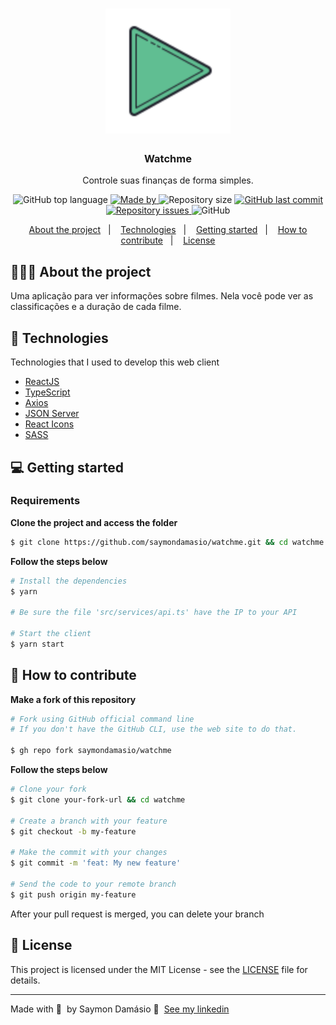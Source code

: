 <h1 align="center">
	<img alt="Logo" src=".github/logo.png" width="200px" />
</h1>

<h3 align="center">
  Watchme
</h3>

<p align="center">Controle suas finanças de forma simples.</p>

<p align="center">
  <img alt="GitHub top language" src="https://img.shields.io/github/languages/top/saymondamasio/watchme">

   <a href="https://www.linkedin.com/in/saymondamasio/">
    <img alt="Made by" src="https://img.shields.io/badge/Made%20by-Saymon%20Dam%C3%A1sio-green">
  </a>
  
  
  <img alt="Repository size" src="https://img.shields.io/github/repo-size/saymondamasio/watchme">
  
  <a href="https://github.com/saymondamasio/watchme/commits/master">
    <img alt="GitHub last commit" src="https://img.shields.io/github/last-commit/saymondamasio/watchme">
  </a>
  
  <a href="https://github.com/saymondamasio/watchme/issues">
    <img alt="Repository issues" src="https://img.shields.io/github/issues/saymondamasio/watchme">
  </a>
  
  <img alt="GitHub" src="https://img.shields.io/github/license/saymondamasio/watchme">
</p>

<p align="center">
  <a href="#-about-the-project">About the project</a>&nbsp;&nbsp;&nbsp;|&nbsp;&nbsp;&nbsp;
  <a href="#-technologies">Technologies</a>&nbsp;&nbsp;&nbsp;|&nbsp;&nbsp;&nbsp;
  <a href="#-getting-started">Getting started</a>&nbsp;&nbsp;&nbsp;|&nbsp;&nbsp;&nbsp;
  <a href="#-how-to-contribute">How to contribute</a>&nbsp;&nbsp;&nbsp;|&nbsp;&nbsp;&nbsp;
  <a href="#-license">License</a>
</p>

## 👨🏻‍💻 About the project

<p>Uma aplicação para ver informações sobre filmes. Nela você pode ver as classificações e a duração de cada filme.</p>

## 🚀 Technologies

Technologies that I used to develop this web client

- [ReactJS](https://reactjs.org/)
- [TypeScript](https://www.typescriptlang.org/)
- [Axios](https://axios-http.com/)
- [JSON Server](https://github.com/typicode/json-server)
- [React Icons](https://react-icons.github.io/react-icons/)
- [SASS](https://sass-lang.com/)

## 💻 Getting started

### Requirements

**Clone the project and access the folder**

```bash
$ git clone https://github.com/saymondamasio/watchme.git && cd watchme
```

**Follow the steps below**

```bash
# Install the dependencies
$ yarn

# Be sure the file 'src/services/api.ts' have the IP to your API

# Start the client
$ yarn start
```

## 🤔 How to contribute

**Make a fork of this repository**

```bash
# Fork using GitHub official command line
# If you don't have the GitHub CLI, use the web site to do that.

$ gh repo fork saymondamasio/watchme
```

**Follow the steps below**

```bash
# Clone your fork
$ git clone your-fork-url && cd watchme

# Create a branch with your feature
$ git checkout -b my-feature

# Make the commit with your changes
$ git commit -m 'feat: My new feature'

# Send the code to your remote branch
$ git push origin my-feature
```

After your pull request is merged, you can delete your branch

## 📝 License

This project is licensed under the MIT License - see the [LICENSE](LICENSE) file for details.

---

Made with 💜 &nbsp;by Saymon Damásio 👋 &nbsp;[See my linkedin](https://www.linkedin.com/in/saymondamasio/)
